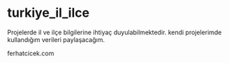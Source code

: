 # turkiye_il_ilce
Projelerde il ve ilçe bilgilerine ihtiyaç duyulabilmektedir. kendi projelerimde kullandığım verileri paylaşacağım.

ferhatcicek.com
